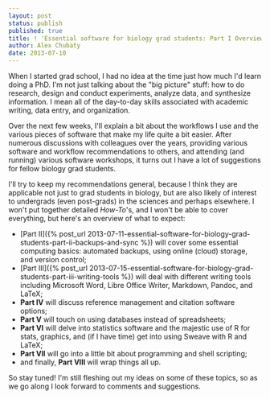 ```yaml
---
layout: post
status: publish
published: true
title: ! 'Essential software for biology grad students: Part I Overview'
author: Alex Chubaty
date: 2013-07-10
---
```


When I started grad school, I had no idea at the time just how much I'd learn doing a PhD. I'm not just talking about the "big picture" stuff: how to do research, design and conduct experiments, analyze data, and synthesize information. I mean all of the day-to-day skills associated with academic writing, data entry, and organization.

Over the next few weeks, I'll explain a bit about the workflows I use and the various pieces of software that make my life quite a bit easier. After numerous discussions with colleagues over the years, providing various software and workflow recommendations to others, and attending (and running) various software workshops, it turns out I have a lot of suggestions for fellow biology grad students.

I'll try to keep my recommendations general, because I think they are applicable not just to grad students in biology, but are also likely of interest to undergrads (even post-grads) in the sciences and perhaps elsewhere. I won't put together detailed *How-To*'s, and I won't be able to cover everything, but here's an overview of what to expect:

- [Part II]({% post_url 2013-07-11-essential-software-for-biology-grad-students-part-ii-backups-and-sync %}) will cover some essential computing basics: automated backups, using online (cloud) storage, and version control;
- [Part III]({% post_url 2013-07-15-essential-software-for-biology-grad-students-part-iii-writing-tools %}) will deal with different writing tools including Microsoft Word, Libre Office Writer, Markdown, Pandoc, and LaTeX;
- <strong>Part IV</strong> will discuss reference management and citation software options;
- <strong>Part V</strong> will touch on using databases instead of spreadsheets;
- <strong>Part VI</strong> will delve into statistics software and the majestic use of R for stats, graphics, and (if I have time) get into using Sweave with R and LaTeX;
- <strong>Part VII</strong> will go into a little bit about programming and shell scripting;
- and finally, <strong>Part VIII</strong> will wrap things all up.

So stay tuned! I'm still fleshing out my ideas on some of these topics, so as we go along I look forward to comments and suggestions.


